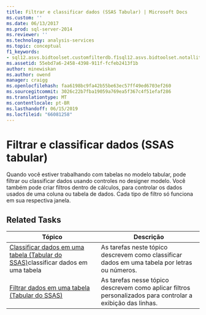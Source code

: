 ```yaml
---
title: Filtrar e classificar dados (SSAS Tabular) | Microsoft Docs
ms.custom: ''
ms.date: 06/13/2017
ms.prod: sql-server-2014
ms.reviewer: ''
ms.technology: analysis-services
ms.topic: conceptual
f1_keywords:
- sql12.asvs.bidtoolset.customfilterdb.f1sql12.asvs.bidtoolset.notallitemsshowing.f1sql12.asvs.bidtoolset.autofiltermenu.f1
ms.assetid: 55ebd7a6-2458-4398-911f-fcfeb2413f1b
author: minewiskan
ms.author: owend
manager: craigg
ms.openlocfilehash: faa6198bc9fa42b55be63ec57ff49ed6703ef260
ms.sourcegitcommit: 3026c22b7fba19059a769ea5f367c4f51efaf286
ms.translationtype: MT
ms.contentlocale: pt-BR
ms.lasthandoff: 06/15/2019
ms.locfileid: "66081258"
---
```

# <a name="filter-and-sort-data-ssas-tabular"></a>Filtrar e classificar dados (SSAS tabular)
  Quando você estiver trabalhando com tabelas no modelo tabular, pode filtrar ou classificar dados usando controles no designer modelo. Você também pode criar filtros dentro de cálculos, para controlar os dados usados de uma coluna ou tabela de dados. Cada tipo de filtro só funciona em sua respectiva janela.  
  
## <a name="related-tasks"></a>Related Tasks  
  
|Tópico|Descrição|  
|-----------|-----------------|  
|[Classificar dados em uma tabela &#40;Tabular do SSAS&#41;](tabular-models/sort-data-in-a-table-ssas-tabular.md)classificar dados em uma tabela|As tarefas neste tópico descrevem como classificar dados em uma tabela por letras ou números.|  
|[Filtrar dados em uma tabela &#40;Tabular do SSAS&#41;](tabular-models/filter-data-in-a-table-ssas-tabular.md)|As tarefas nesse tópico descrevem como aplicar filtros personalizados para controlar a exibição das linhas.|  
  
  
